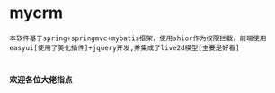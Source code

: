 # mycrm
    本软件基于spring+springmvc+mybatis框架，使用shior作为权限拦截，前端使用easyui[使用了美化插件]+jquery开发,并集成了live2d模型[主要是好看]
#


**欢迎各位大佬指点**

